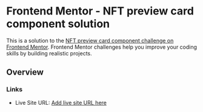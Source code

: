 # Frontend Mentor - NFT preview card component solution

This is a solution to the [NFT preview card component challenge on Frontend Mentor](https://www.frontendmentor.io/challenges/nft-preview-card-component-SbdUL_w0U). Frontend Mentor challenges help you improve your coding skills by building realistic projects. 

## Overview

### Links

- Live Site URL: [Add live site URL here](https://sharangb.github.io/fmio-nft-preview-card/)
